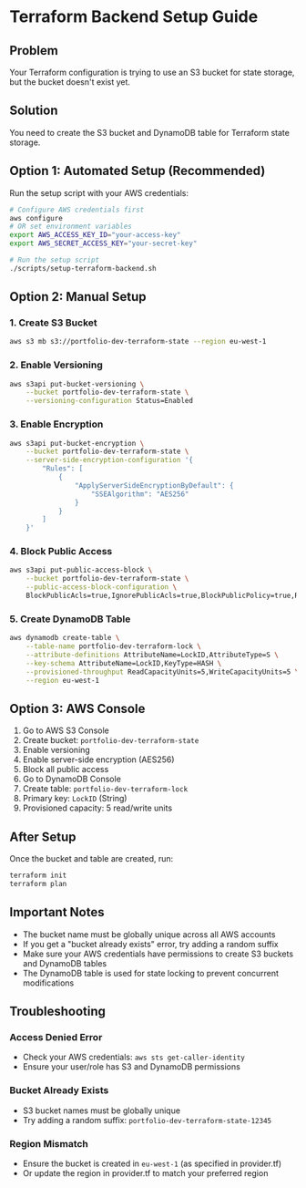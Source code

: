 # Terraform Backend Setup Guide

## Problem
Your Terraform configuration is trying to use an S3 bucket for state storage, but the bucket doesn't exist yet.

## Solution
You need to create the S3 bucket and DynamoDB table for Terraform state storage.

## Option 1: Automated Setup (Recommended)

Run the setup script with your AWS credentials:

```bash
# Configure AWS credentials first
aws configure
# OR set environment variables
export AWS_ACCESS_KEY_ID="your-access-key"
export AWS_SECRET_ACCESS_KEY="your-secret-key"

# Run the setup script
./scripts/setup-terraform-backend.sh
```

## Option 2: Manual Setup

### 1. Create S3 Bucket
```bash
aws s3 mb s3://portfolio-dev-terraform-state --region eu-west-1
```

### 2. Enable Versioning
```bash
aws s3api put-bucket-versioning \
    --bucket portfolio-dev-terraform-state \
    --versioning-configuration Status=Enabled
```

### 3. Enable Encryption
```bash
aws s3api put-bucket-encryption \
    --bucket portfolio-dev-terraform-state \
    --server-side-encryption-configuration '{
        "Rules": [
            {
                "ApplyServerSideEncryptionByDefault": {
                    "SSEAlgorithm": "AES256"
                }
            }
        ]
    }'
```

### 4. Block Public Access
```bash
aws s3api put-public-access-block \
    --bucket portfolio-dev-terraform-state \
    --public-access-block-configuration \
    BlockPublicAcls=true,IgnorePublicAcls=true,BlockPublicPolicy=true,RestrictPublicBuckets=true
```

### 5. Create DynamoDB Table
```bash
aws dynamodb create-table \
    --table-name portfolio-dev-terraform-lock \
    --attribute-definitions AttributeName=LockID,AttributeType=S \
    --key-schema AttributeName=LockID,KeyType=HASH \
    --provisioned-throughput ReadCapacityUnits=5,WriteCapacityUnits=5 \
    --region eu-west-1
```

## Option 3: AWS Console

1. Go to AWS S3 Console
2. Create bucket: `portfolio-dev-terraform-state`
3. Enable versioning
4. Enable server-side encryption (AES256)
5. Block all public access
6. Go to DynamoDB Console
7. Create table: `portfolio-dev-terraform-lock`
8. Primary key: `LockID` (String)
9. Provisioned capacity: 5 read/write units

## After Setup

Once the bucket and table are created, run:

```bash
terraform init
terraform plan
```

## Important Notes

- The bucket name must be globally unique across all AWS accounts
- If you get a "bucket already exists" error, try adding a random suffix
- Make sure your AWS credentials have permissions to create S3 buckets and DynamoDB tables
- The DynamoDB table is used for state locking to prevent concurrent modifications

## Troubleshooting

### Access Denied Error
- Check your AWS credentials: `aws sts get-caller-identity`
- Ensure your user/role has S3 and DynamoDB permissions

### Bucket Already Exists
- S3 bucket names must be globally unique
- Try adding a random suffix: `portfolio-dev-terraform-state-12345`

### Region Mismatch
- Ensure the bucket is created in `eu-west-1` (as specified in provider.tf)
- Or update the region in provider.tf to match your preferred region
